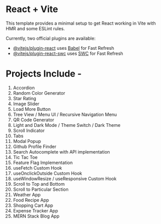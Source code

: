 # React + Vite

This template provides a minimal setup to get React working in Vite with HMR and some ESLint rules.

Currently, two official plugins are available:

-   [@vitejs/plugin-react](https://github.com/vitejs/vite-plugin-react/blob/main/packages/plugin-react/README.md) uses [Babel](https://babeljs.io/) for Fast Refresh
-   [@vitejs/plugin-react-swc](https://github.com/vitejs/vite-plugin-react-swc) uses [SWC](https://swc.rs/) for Fast Refresh

# Projects Include -

1. Accordion
1. Random Color Generator
1. Star Rating
1. Image Slider
1. Load More Button
1. Tree View / Menu UI / Recursive Navigation Menu
1. QR Code Generator
1. Light and Dark Mode / Theme Switch / Dark Theme
1. Scroll Indicator
1. Tabs
1. Modal Popup
1. Github Profile Finder
1. Search Autocomplete with API implementation
1. Tic Tac Toe
1. Feature Flag Implementation
1. useFetch Custom Hook
1. useOnclickOutside Custom Hook
1. useWindowResize / useResponsive Custom Hook
1. Scroll to Top and Bottom
1. Scroll to Particular Section
1. Weather App
1. Food Recipe App
1. Shopping Cart App
1. Expense Tracker App
1. MERN Stack Blog App
